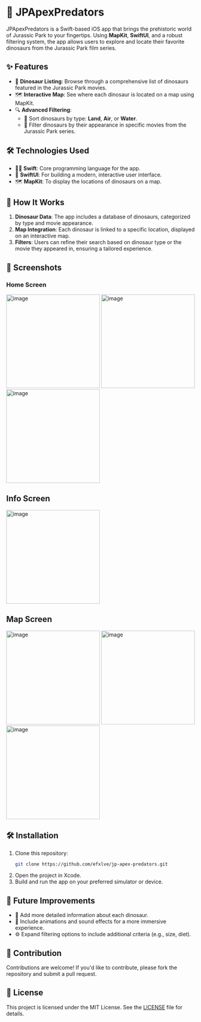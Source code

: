 # 🦖 JPApexPredators

JPApexPredators is a Swift-based iOS app that brings the prehistoric world of Jurassic Park to your fingertips. Using **MapKit**, **SwiftUI**, and a robust filtering system, the app allows users to explore and locate their favorite dinosaurs from the Jurassic Park film series.

## ✨ Features

- 🦕 **Dinosaur Listing**: Browse through a comprehensive list of dinosaurs featured in the Jurassic Park movies.
- 🗺️ **Interactive Map**: See where each dinosaur is located on a map using MapKit.
- 🔍 **Advanced Filtering**:
  - 🦘 Sort dinosaurs by type: **Land**, **Air**, or **Water**.
  - 🎥 Filter dinosaurs by their appearance in specific movies from the Jurassic Park series.

## 🛠️ Technologies Used

- 🧑‍💻 **Swift**: Core programming language for the app.
- 🎨 **SwiftUI**: For building a modern, interactive user interface.
- 🗺️ **MapKit**: To display the locations of dinosaurs on a map.

## 🚀 How It Works

1. **Dinosaur Data**: The app includes a database of dinosaurs, categorized by type and movie appearance.
2. **Map Integration**: Each dinosaur is linked to a specific location, displayed on an interactive map.
3. **Filters**: Users can refine their search based on dinosaur type or the movie they appeared in, ensuring a tailored experience.

## 📸 Screenshots

### Home Screen

<img width="250" alt="image" src="https://github.com/user-attachments/assets/4c53c8a1-fd1f-4eae-af14-4bd71f641ddc">

<img width="250" alt="image" src="https://github.com/user-attachments/assets/1c5d5176-6bcf-4e36-a3b1-060fddb0f3e1">

<img width="250" alt="image" src="https://github.com/user-attachments/assets/41f7b690-def4-47c8-8bf6-2a35df13e8e5">

## Info Screen

<img width="250" alt="image" src="https://github.com/user-attachments/assets/6d4a6e1d-9e44-478b-8b0c-873ad58c608f">

## Map Screen

<img width="250" alt="image" src="https://github.com/user-attachments/assets/f7ddf801-325c-4535-b8c3-ff02e44e77b1">

<img width="250" alt="image" src="https://github.com/user-attachments/assets/b6f33a43-2e98-4e2e-82fb-f9ae8bc4b451">

<img width="250" alt="image" src="https://github.com/user-attachments/assets/78c8c40e-c1e0-4015-9922-5b6119f08ec3">

## 🛠️ Installation

1. Clone this repository:
   ```bash
   git clone https://github.com/efxlve/jp-apex-predators.git
   ```
2. Open the project in Xcode.
3. Build and run the app on your preferred simulator or device.

## 🌟 Future Improvements

- 🦴 Add more detailed information about each dinosaur.
- 🎵 Include animations and sound effects for a more immersive experience.
- ⚙️ Expand filtering options to include additional criteria (e.g., size, diet).

## 🤝 Contribution

Contributions are welcome! If you'd like to contribute, please fork the repository and submit a pull request.

## 📜 License

This project is licensed under the MIT License. See the [LICENSE](LICENSE) file for details.

